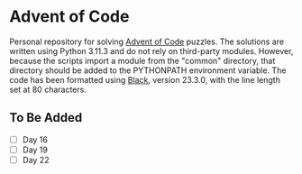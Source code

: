 # Advent of Code

Personal repository for solving [Advent of Code](https://adventofcode.com/) 
puzzles. The solutions are written using Python 3.11.3 and do not rely on
third-party modules. However, because the scripts import a module from the
"common" directory, that directory should be added to the PYTHONPATH
environment variable. The code has been formatted using
[Black](https://black.readthedocs.io/en/stable/), version 23.3.0, with the
line length set at 80 characters.


## To Be Added

* [ ] Day 16
* [ ] Day 19
* [ ] Day 22